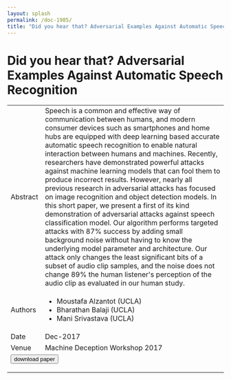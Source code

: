 ```yaml
---
layout: splash
permalink: /doc-1985/
title: "Did you hear that? Adversarial Examples Against Automatic Speech Recognition"
---
```


# Did you hear that? Adversarial Examples Against Automatic Speech Recognition

<table>
    <tbody>
    <tr>
        <td>Abstract</td>
        <td>Speech is a common and effective way of communication between humans, and modern consumer devices such as smartphones and home hubs are equipped with deep learning based accurate automatic speech recognition to enable natural interaction between humans and machines. Recently, researchers have demonstrated powerful attacks against machine learning models that can fool them to produce incorrect results. However, nearly all previous research in adversarial attacks has focused on image recognition and object detection models. In this short paper, we present a first of its kind demonstration of adversarial attacks against speech classification model. Our algorithm performs targeted attacks with 87% success by adding small background noise without having to know the underlying model parameter and architecture. Our attack only changes the least significant bits of a subset of audio clip samples, and the noise does not change 89% the human listener's perception of the audio clip as evaluated in our human study.</td>
    </tr>
    <tr>
        <td>Authors</td>
        <td>
            <ul>
                <li>Moustafa Alzantot (UCLA)</li>
                <li>Bharathan Balaji (UCLA)</li>
                <li>Mani Srivastava (UCLA)</li>
            </ul>
        </td>
    </tr>
    <tr>
        <td>Date</td>
        <td>Dec-2017</td>
    </tr>
    <tr>
        <td>Venue</td>
        <td>Machine Deception Workshop 2017</td>
    </tr>
        <tr>
            <td colspan="2">
                <form method="get" action="https://dais-ita.org/sites/default/files/1801.00554.pdf">
                    <button type="submit">download paper</button>
                </form>
            </td>
        </tr>
    </tbody>
</table>
